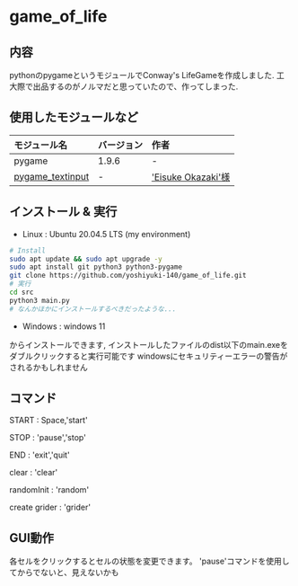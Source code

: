 game_of_life
===

内容
---

pythonのpygameというモジュールでConway's LifeGameを作成しました.
工大際で出品するのがノルマだと思っていたので、作ってしまった.

使用したモジュールなど
---

| モジュール名 | バージョン | 作者 | 
| :---------------- | :---- | :------------------------ |   
| pygame            | 1.9.6 | -                         |
| [pygame_textinput][1]  | -     | ['Eisuke Okazaki'様][2]   |

インストール & 実行
---

- Linux : Ubuntu 20.04.5 LTS (my environment)

```sh
# Install
sudo apt update && sudo apt upgrade -y
sudo apt install git python3 python3-pygame
git clone https://github.com/yoshiyuki-140/game_of_life.git
# 実行
cd src
python3 main.py
# なんかほかにインストールするべきだったような...
```

- Windows : windows 11

[私のリポジトリ]:[3]
からインストールできます,
インストールしたファイルのdist以下のmain.exeをダブルクリックすると実行可能です
windowsにセキュリティーエラーの警告がされるかもしれません

コマンド
---

START           : Space,'start'

STOP            : 'pause','stop'

END             : 'exit','quit'

clear           : 'clear'

randomInit      : 'random'

create grider   : 'grider'

GUI動作
---

各セルをクリックするとセルの状態を変更できます。
'pause'コマンドを使用してからでないと、見えないかも

[1]:https://github.com/DYGV/pygame_textinput
[2]:https://github.com/DYGV
[3]:https://github.com/yoshiyuki-140/game_of_life/releases